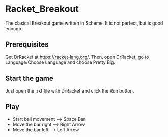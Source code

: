 # Racket_Breakout
The clasical Breakout game written in Scheme. It is not perfect, but is good enough.
## Prerequisites
Get DrRacket at https://racket-lang.org/. Then, open DrRacket, go to Language/Choose Language and choose Pretty Big.
## Start the game
Just open the .rkt file with DrRacket and click the Run button.
## Play
* Start ball movement --> Space Bar
* Move the bar right --> Right Arrow
* Move the bar left --> Left Arrow
